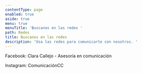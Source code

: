 ```yaml
---
contentType: page
enabled: true
aside: true
menu: true
menuTitle: 'Buscanos en las redes '
path: Redes
title: Buscanos en las redes
description: 'Usa las redes para comunicarte con nosotros. '
---
```

Facebook: Clara Callejo - Asesoría en comunicación 

Instagram: ComunicaciónCC
